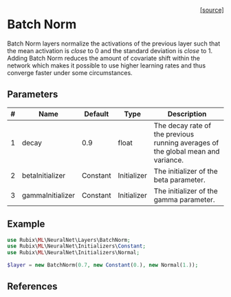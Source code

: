 <span style="float:right;"><a href="https://github.com/RubixML/ML/blob/master/src/NeuralNet/Layers/BatchNorm.php">[source]</a></span>

# Batch Norm
Batch Norm layers normalize the activations of the previous layer such that the mean activation is *close* to 0 and the standard deviation is *close* to 1. Adding Batch Norm reduces the amount of covariate shift within the network which makes it possible to use higher learning rates and thus converge faster under some circumstances.

## Parameters
| # | Name | Default | Type | Description |
|---|---|---|---|---|
| 1 | decay | 0.9 | float | The decay rate of the previous running averages of the global mean and variance. |
| 2 | betaInitializer | Constant | Initializer | The initializer of the beta parameter. |
| 3 | gammaInitializer | Constant | Initializer | The initializer of the gamma parameter. |

## Example
```php
use Rubix\ML\NeuralNet\Layers\BatchNorm;
use Rubix\ML\NeuralNet\Initializers\Constant;
use Rubix\ML\NeuralNet\Initializers\Normal;

$layer = new BatchNorm(0.7, new Constant(0.), new Normal(1.));
```

## References
[^1]: S. Ioffe et al. (2015). Batch Normalization: Accelerating Deep Network Training by Reducing Internal Covariate Shift.